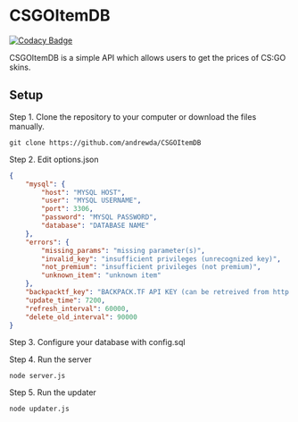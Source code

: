 # CSGOItemDB
[![Codacy Badge](https://api.codacy.com/project/badge/3740b21ca3744edb80a376a9a0596ffa)](https://www.codacy.com/app/dassonville-andrew/CSGOItemDB-com)

CSGOItemDB is a simple API which allows users to get the prices of CS:GO skins.

## Setup

Step 1. Clone the repository to your computer or download the files manually.

```
git clone https://github.com/andrewda/CSGOItemDB
```

Step 2. Edit options.json

```JSON
{
    "mysql": {
        "host": "MYSQL HOST",
        "user": "MYSQL USERNAME",
        "port": 3306,
        "password": "MYSQL PASSWORD",
        "database": "DATABASE NAME"
    },
    "errors": {
        "missing_params": "missing parameter(s)",
        "invalid_key": "insufficient privileges (unrecognized key)",
        "not_premium": "insufficient privileges (not premium)",
        "unknown_item": "unknown item"
    },
    "backpacktf_key": "BACKPACK.TF API KEY (can be retreived from http://backpack.tf/api)",
    "update_time": 7200,
    "refresh_interval": 60000,
    "delete_old_interval": 90000
}
```

Step 3. Configure your database with config.sql

Step 4. Run the server

```
node server.js
```

Step 5. Run the updater

```
node updater.js
```
